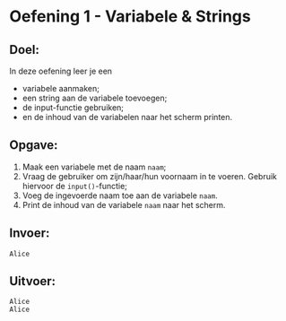 # Oefening 1 - Variabele & Strings

## Doel:

In deze oefening leer je een 
* variabele aanmaken;
* een string aan de variabele toevoegen;
* de input-functie gebruiken;
* en de inhoud van de variabelen naar het scherm printen.

## Opgave: 

1. Maak een variabele met de naam `naam`;
2. Vraag de gebruiker om zijn/haar/hun voornaam in te voeren. Gebruik hiervoor de `input()`-functie;
3. Voeg de ingevoerde naam toe aan de variabele `naam`.
4. Print de inhoud van de variabele `naam` naar het scherm.

## Invoer: 
```
Alice
```

## Uitvoer: 
```
Alice
Alice
```
